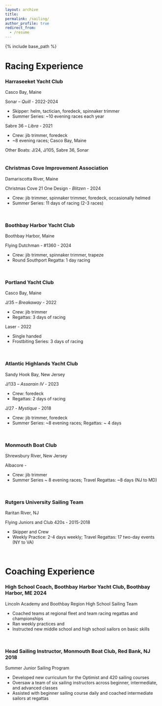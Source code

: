 ```yaml
---
layout: archive
title: 
permalink: /sailing/
author_profile: true
redirect_from:
  - /resume
---
```


{% include base_path %}

# Racing Experience

### **Harraseeket Yacht Club**
Casco Bay, Maine						

Sonar – <i>Quill</i> - 2022-2024  
+	Skipper: helm, tactician, foredeck, spinnaker trimmer  
+	Summer Series: ~10 evening races each year  

Sabre 36 – <i>Libra</i> - 2021  
+	 Crew: jib trimmer, foredeck  
+	 ~8 evening races; Casco Bay, Maine  

Other Boats: J/24, J/105, Sabre 36, Sonar  
<br>


### **Christmas Cove Improvement Association**
Damariscotta River, Maine  

Christmas Cove 21 One Design - <i>Blitzen</i> - 2024  
+	Crew: jib trimmer, spinnaker trimmer, foredeck, occasionally helmed  
+	Summer Series: 11 days of racing (2-3 races)  
<br>

### **Boothbay Harbor Yacht Club**
Boothbay Harbor, Maine  

Flying Dutchman - #1360 - 2024  
+	Crew: jib trimmer, spinnaker trimmer, trapeze  
+	Round Southport Regatta: 1 day racing  
<br>


### **Portland Yacht Club**
Casco Bay, Maine  

J/35 – <i>Breakaway</i> - 2022  
+	Crew: jib trimmer  
+	Regattas: 3 days of racing  

Laser - 2022  
+	Single handed  
+	Frostbiting Series: 3 days of racing  
<br>


### **Atlantic Highlands Yacht Club**
Sandy Hook Bay, New Jersey	 

J/133 – <i>Assarain IV</i>	- 2023  
+	Crew: foredeck  
+	Regattas: 2 days of racing  

J/27 - <i>Mystique</i>	- 2018  
+	Crew: jib trimmer, foredeck  
+	Summer Series: ~8 evening races; Regattas: ~ 4 days  
<br>


### **Monmouth Boat Club**
Shrewsbury River, New Jersey  

Albacore -  
+	Crew: jib trimmer  
+	Summer Series ~ 8 evening races; Travel Regattas: ~8 days (NJ to MD)  
<br>


### **Rutgers University Sailing Team**
Raritan River, NJ					       

Flying Juniors and Club 420s - 2015-2018  
+	Skipper and Crew  
+	Weekly Practice: 2-4 days weekly; Travel Regattas: 17 two-day events (NY to VA)  
<br>


# Coaching Experience

### **High School Coach**, Boothbay Harbor Yacht Club, Boothbay Harbor, ME			2024  

Lincoln Academy and Boothbay Region High School Sailing Team  
+	Coached teams at regional fleet and team racing regattas and championships  
+	Ran weekly practices and  
+	Instructed new middle school and high school sailors on basic skills  
<br>


### **Head Sailing Instructor**, Monmouth Boat Club, Red Bank, NJ				2018  

Summer Junior Sailing Program  
+	Developed new curriculum for the Optimist and 420 sailing courses  
+	Oversaw a team of six sailing instructors across beginner, intermediate, and advanced classes  
+	Assisted with beginner sailing course daily and coached intermediate sailors at regattas


